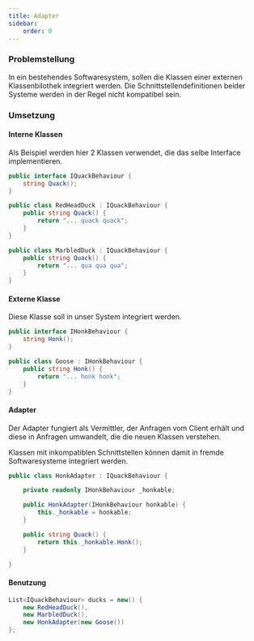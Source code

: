 ```yaml
---
title: Adapter
sidebar:
    order: 0
---
```


### Problemstellung

In ein bestehendes Softwaresystem, sollen die Klassen einer externen Klassenbilothek integriert werden. Die Schnittstellendefinitionen beider Systeme werden in der Regel nicht kompatibel sein.

### Umsetzung

#### Interne Klassen

Als Beispiel werden hier 2 Klassen verwendet, die das selbe Interface implementieren.

```csharp
public interface IQuackBehaviour {
    string Quack();
}

public class RedHeadDuck : IQuackBehaviour {
    public string Quack() {
        return "... quack quack";
    }
}

public class MarbledDuck : IQuackBehaviour {
    public string Quack() {
        return "... qua qua qua";
    }
}
```

#### Externe Klasse

Diese Klasse soll in unser System integriert werden.

```csharp
public interface IHonkBehaviour {
    string Honk();
}

public class Goose : IHonkBehaviour {
    public string Honk() {
        return "... honk honk";
    }
}
```

#### Adapter

Der Adapter fungiert als Vermittler, der Anfragen vom Client erhält und diese in Anfragen umwandelt, die die neuen Klassen verstehen.

Klassen mit inkompatiblen Schnittstellen können damit in fremde Softwaresysteme integriert werden.

```csharp
public class HonkAdapter : IQuackBehaviour {

    private readonly IHonkBehaviour _honkable;

    public HonkAdapter(IHonkBehaviour honkable) {
        this._honkable = honkable;
    }

    public string Quack() {
        return this._honkable.Honk();
    }

}
```

#### Benutzung

```csharp
List<IQuackBehaviour> ducks = new() {
    new RedHeadDuck(),
    new MarbledDuck(),
    new HonkAdapter(new Goose())
};
```